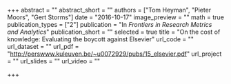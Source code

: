 +++
abstract = ""
abstract_short = ""
authors = ["Tom Heyman", "Pieter Moors", "Gert Storms"]
date = "2016-10-17"
image_preview = ""
math = true
publication_types = ["2"]
publication = "In *Frontiers in Research Metrics and Analytics*"
publication_short = ""
selected = true
title = "On the cost of knowledge: Evaluating the boycott against Elsevier"
url_code = ""
url_dataset = ""
url_pdf = "http://perswww.kuleuven.be/~u0072929/pubs/15_elsevier.pdf"
url_project = ""
url_slides = ""
url_video = ""

+++
